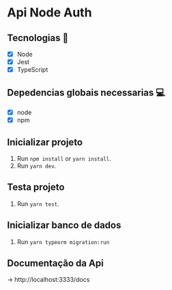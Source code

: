 <h1 allign="center">
    Api Node Auth
</h1>

## Tecnologias 🚀 

- [x] Node
- [x] Jest
- [x] TypeScript

## Depedencias globais necessarias 💻

- [x] node 
- [x] npm  

## Inicializar projeto

1. Run `npm install` or `yarn install`.<br />
2. Run `yarn dev`.<br />

## Testa projeto

1. Run `yarn test`.<br />

## Inicializar banco de dados

1. Run `yarn typeorm migration:run` <br />

## Documentação da Api 
  -> http://localhost:3333/docs
